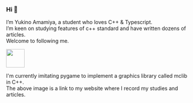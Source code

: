 ### Hi 👋 

I’m Yukino Amamiya, a student who loves C++ & Typescript.  
I’m keen on studying features of c++ standard and have written dozens of articles.  
Welcome to following me.  



<p>
    <a href="https://iamyukino.github.io/">
        <img height="50" src="https://iamyukino.github.io/index/wp-content/index/head/igloo-logo.png">
    </a>
</p>  

I'm currently imitating pygame to implement a graphics library called mclib in C++.  
The above image is a link to my website where I record my studies and articles.
